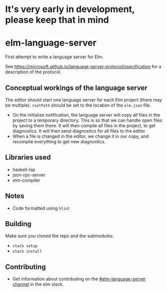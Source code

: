 # It's very early in development, please keep that in mind

# elm-language-server

First attempt to write a language server for Elm.

See https://microsoft.github.io/language-server-protocol/specification for
a description of the protocol.

## Conceptual workings of the language server
The editor should start one language server for each Elm project (there may be multiple). `rootPath` should be set to the location of the `elm.json` file.
* On the initialize notification, the language server will copy all files in the project to a temporary directory. This is so that we can handle open files by saving them there. It will then compile all files in the project, to get diagnostics. It will then send diagnostics for all files to the editor.
* When a file is changed in the editor, we change it in our copy, and recompile everything to get new diagnostics.

## Libraries used
* haskell-lsp
* json-rpc-server
* elm-compiler

## Notes
* Code formatted using `hlint`

## Building
Make sure you cloned the repo and the submodules.
* `stack setup`
* `stack install`

## Contributing
* Get information about contributing on the [\#elm-language-server channel](https://elmlang.slack.com/messages/elm-language-server) in the elm slack.
